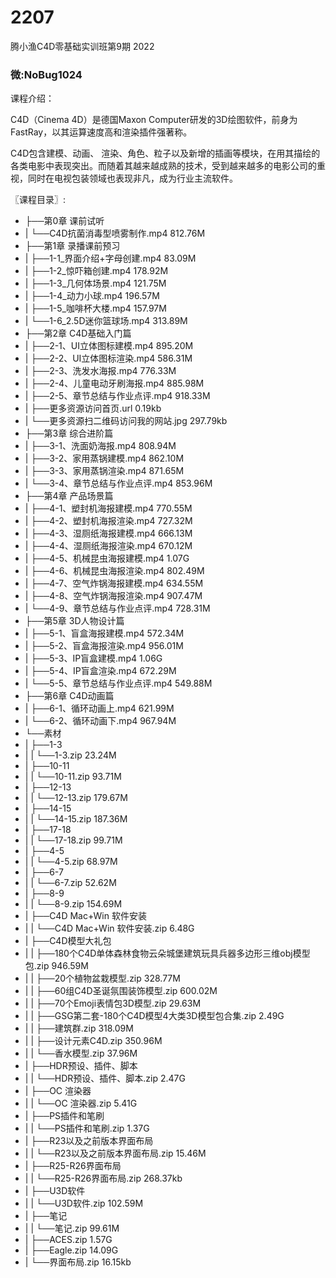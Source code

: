 # 2207
腾小渔C4D零基础实训班第9期 2022
### 微:NoBug1024 


课程介绍：

C4D（Cinema 4D）是德国Maxon Computer研发的3D绘图软件，前身为FastRay，以其运算速度高和渲染插件强著称。

C4D包含建模、动画、 渲染、角色、粒子以及新增的插画等模块，在用其描绘的各类电影中表现突出。而随着其越来越成熟的技术，受到越来越多的电影公司的重视，同时在电视包装领域也表现非凡，成为行业主流软件。

〖课程目录〗:

- ├──第0章 课前试听  
- |   └──C4D抗菌消毒型喷雾制作.mp4  812.76M
- ├──第1章 录播课前预习  
- |   ├──1-1_界面介绍+字母创建.mp4  83.09M
- |   ├──1-2_惊吓箱创建.mp4  178.92M
- |   ├──1-3_几何体场景.mp4  121.75M
- |   ├──1-4_动力小球.mp4  196.57M
- |   ├──1-5_咖啡杯大楼.mp4  157.97M
- |   └──1-6_2.5D迷你篮球场.mp4  313.89M
- ├──第2章 C4D基础入门篇  
- |   ├──2-1、UI立体图标建模.mp4  895.20M
- |   ├──2-2、UI立体图标渲染.mp4  586.31M
- |   ├──2-3、洗发水海报.mp4  776.33M
- |   ├──2-4、儿童电动牙刷海报.mp4  885.98M
- |   ├──2-5、章节总结与作业点评.mp4  918.33M
- |   ├──更多资源访问首页.url  0.19kb
- |   └──更多资源扫二维码访问我的网站.jpg  297.79kb
- ├──第3章 综合进阶篇  
- |   ├──3-1、洗面奶海报.mp4  808.94M
- |   ├──3-2、家用蒸锅建模.mp4  862.10M
- |   ├──3-3、家用蒸锅渲染.mp4  871.65M
- |   └──3-4、章节总结与作业点评.mp4  853.96M
- ├──第4章 产品场景篇  
- |   ├──4-1、塑封机海报建模.mp4  770.55M
- |   ├──4-2、塑封机海报渲染.mp4  727.32M
- |   ├──4-3、湿厕纸海报建模.mp4  666.13M
- |   ├──4-4、湿厕纸海报渲染.mp4  670.12M
- |   ├──4-5、机械昆虫海报建模.mp4  1.07G
- |   ├──4-6、机械昆虫海报渲染.mp4  802.49M
- |   ├──4-7、空气炸锅海报建模.mp4  634.55M
- |   ├──4-8、空气炸锅海报渲染.mp4  907.47M
- |   └──4-9、章节总结与作业点评.mp4  728.31M
- ├──第5章 3D人物设计篇  
- |   ├──5-1、盲盒海报建模.mp4  572.34M
- |   ├──5-2、盲盒海报渲染.mp4  956.01M
- |   ├──5-3、IP盲盒建模.mp4  1.06G
- |   ├──5-4、IP盲盒渲染.mp4  672.29M
- |   └──5-5、章节总结与作业点评.mp4  549.88M
- ├──第6章 C4D动画篇  
- |   ├──6-1、循环动画上.mp4  621.99M
- |   └──6-2、循环动画下.mp4  967.94M
- └──素材  
- |   ├──1-3  
- |   |   └──1-3.zip  23.24M
- |   ├──10-11  
- |   |   └──10-11.zip  93.71M
- |   ├──12-13  
- |   |   └──12-13.zip  179.67M
- |   ├──14-15  
- |   |   └──14-15.zip  187.36M
- |   ├──17-18  
- |   |   └──17-18.zip  99.71M
- |   ├──4-5  
- |   |   └──4-5.zip  68.97M
- |   ├──6-7  
- |   |   └──6-7.zip  52.62M
- |   ├──8-9  
- |   |   └──8-9.zip  154.69M
- |   ├──C4D Mac+Win 软件安装  
- |   |   └──C4D Mac+Win 软件安装.zip  6.48G
- |   ├──C4D模型大礼包  
- |   |   ├──180个C4D单体森林食物云朵城堡建筑玩具兵器多边形三维obj模型包.zip  946.59M
- |   |   ├──20个植物盆栽模型.zip  328.77M
- |   |   ├──60组C4D圣诞氛围装饰模型.zip  600.02M
- |   |   ├──70个Emoji表情包3D模型.zip  29.63M
- |   |   ├──GSG第二套-180个C4D模型4大类3D模型包合集.zip  2.49G
- |   |   ├──建筑群.zip  318.09M
- |   |   ├──设计元素C4D.zip  350.96M
- |   |   └──香水模型.zip  37.96M
- |   ├──HDR预设、插件、脚本  
- |   |   └──HDR预设、插件、脚本.zip  2.47G
- |   ├──OC 渲染器  
- |   |   └──OC 渲染器.zip  5.41G
- |   ├──PS插件和笔刷  
- |   |   └──PS插件和笔刷.zip  1.37G
- |   ├──R23以及之前版本界面布局  
- |   |   └──R23以及之前版本界面布局.zip  15.46M
- |   ├──R25-R26界面布局  
- |   |   └──R25-R26界面布局.zip  268.37kb
- |   ├──U3D软件  
- |   |   └──U3D软件.zip  102.59M
- |   ├──笔记  
- |   |   └──笔记.zip  99.61M
- |   ├──ACES.zip  1.57G
- |   ├──Eagle.zip  14.09G
- |   └──界面布局.zip  16.15kb
